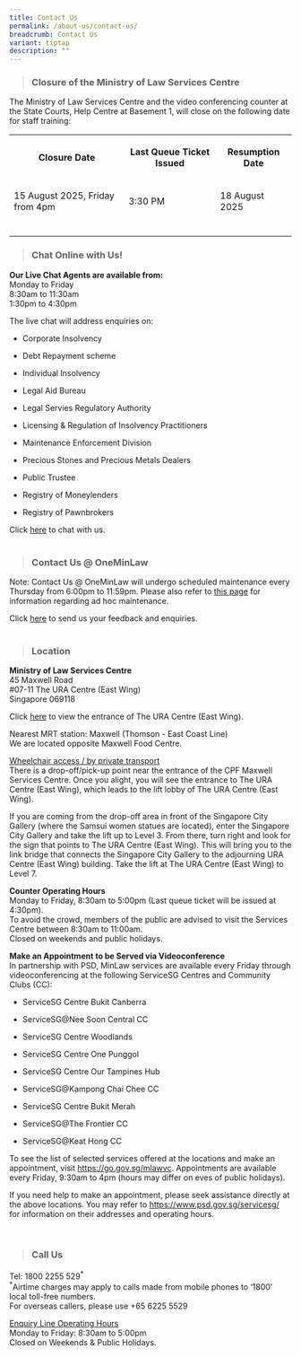 ```yaml
---
title: Contact Us
permalink: /about-us/contact-us/
breadcrumb: Contact Us
variant: tiptap
description: ""
---
```

<blockquote>
<h3><strong>Closure of the Ministry of Law Services Centre</strong></h3>
</blockquote>
<p>The Ministry of Law Services Centre and the video conferencing counter
at the State Courts, Help Centre at Basement 1, will close on the following
date for staff training:</p>
<table style="minWidth: 75px">
<colgroup>
<col>
<col>
<col>
</colgroup>
<tbody>
<tr>
<th rowspan="1" colspan="1">
<p>Closure Date</p>
</th>
<th rowspan="1" colspan="1">
<p>Last Queue Ticket Issued</p>
</th>
<th rowspan="1" colspan="1">
<p>Resumption Date</p>
</th>
</tr>
<tr>
<td rowspan="1" colspan="1">
<p>15 August 2025, Friday from 4pm</p>
</td>
<td rowspan="1" colspan="1">
<p>3:30 PM</p>
</td>
<td rowspan="1" colspan="1">
<p>18 August 2025</p>
</td>
</tr>
<tr>
<td rowspan="1" colspan="1">
<p></p>
</td>
<td rowspan="1" colspan="1">
<p></p>
</td>
<td rowspan="1" colspan="1">
<p></p>
</td>
</tr>
</tbody>
</table>
<blockquote>
<p></p>
<h3><strong>Chat Online with Us!</strong></h3>
</blockquote>
<p><strong>Our Live Chat Agents are available from:</strong> 
<br>Monday to Friday
<br>8:30am to 11:30am
<br>1:30pm to 4:30pm
<br>
</p>
<p>The live chat will address enquiries on:</p>
<ul data-tight="true" class="tight">
<li>
<p>Corporate Insolvency</p>
</li>
<li>
<p>Debt Repayment scheme</p>
</li>
<li>
<p>Individual Insolvency</p>
</li>
<li>
<p>Legal Aid Bureau</p>
</li>
<li>
<p>Legal Servies Regulatory Authority</p>
</li>
<li>
<p>Licensing &amp; Regulation of Insolvency Practitioners</p>
</li>
<li>
<p>Maintenance Enforcement Division</p>
</li>
<li>
<p>Precious Stones and Precious Metals Dealers</p>
</li>
<li>
<p>Public Trustee</p>
</li>
<li>
<p>Registry of Moneylenders</p>
</li>
<li>
<p>Registry of Pawnbrokers</p>
</li>
</ul>
<p>Click <a href="https://static.zdassets.com/web_widget/latest/liveChat.html?v=10#key=flexanswer1659.zendesk.com&amp;title=MinLaw%20Live%20Chat" rel="noopener noreferrer nofollow" target="_blank">here</a> to
chat with us.
<br>
<br>
</p>
<blockquote>
<h3><strong>Contact Us @ OneMinLaw</strong></h3>
</blockquote>
<p>Note: Contact Us @ OneMinLaw will undergo scheduled maintenance every
Thursday from 6:00pm to 11:59pm. Please also refer to <a href="https://www.mlaw.gov.sg/e-services/" rel="noopener noreferrer nofollow" target="_blank">this page</a> for
information regarding ad hoc maintenance.
<br>
</p>
<p>Click <a href="https://eservices.mlaw.gov.sg/enquiry/" rel="noopener noreferrer nofollow" target="_blank">here</a> to
send us your feedback and enquiries.
<br>
<br>
</p>
<blockquote>
<h3><strong>Location</strong></h3>
</blockquote>
<p><strong>Ministry of Law Services Centre</strong> 
<br>45 Maxwell Road
<br>#07-11 The URA Centre (East Wing)
<br>Singapore 069118
<br>
</p>
<p>Click <a href="/files/ura%20east%20wing%20entrance.pdf" rel="noopener noreferrer nofollow" target="_blank">here</a> to
view the entrance of The URA Centre (East Wing).</p>
<p>Nearest MRT station: Maxwell (Thomson - East Coast Line)
<br>We are located opposite Maxwell Food Centre.
<br>
</p>
<p><u>Wheelchair access / by private transport</u> 
<br>There is a drop-off/pick-up point near the entrance of the CPF Maxwell
Services Centre. Once you alight, you will see the entrance to The URA
Centre (East Wing), which leads to the lift lobby of The URA Centre (East
Wing).
<br>
</p>
<p>If you are coming from the drop-off area in front of the Singapore City
Gallery (where the Samsui women statues are located), enter the Singapore
City Gallery and take the lift up to Level 3. From there, turn right and
look for the sign that points to The URA Centre (East Wing). This will
bring you to the link bridge that connects the Singapore City Gallery to
the adjourning URA Centre (East Wing) building. Take the lift at The URA
Centre (East Wing) to Level 7.
<br>
</p>
<p><strong>Counter Operating Hours</strong> 
<br>Monday to Friday, 8:30am to 5:00pm (Last queue ticket will be issued at
4:30pm).
<br>To avoid the crowd, members of the public are advised to visit the Services
Centre between 8:30am to 11:00am.
<br>Closed on weekends and public holidays.
<br>
</p>
<p><strong>Make an Appointment to be Served via Videoconference</strong> 
<br>In partnership with PSD, MinLaw services are available every Friday through
videoconferencing at the following ServiceSG Centres and Community Clubs
(CC):</p>
<ul data-tight="true" class="tight">
<li>
<p>ServiceSG Centre Bukit Canberra</p>
</li>
<li>
<p>ServiceSG@Nee Soon Central CC</p>
</li>
<li>
<p>ServiceSG Centre Woodlands</p>
</li>
<li>
<p>ServiceSG Centre One Punggol</p>
</li>
<li>
<p>ServiceSG Centre Our Tampines Hub</p>
</li>
<li>
<p>ServiceSG@Kampong Chai Chee CC</p>
</li>
<li>
<p>ServiceSG Centre Bukit Merah</p>
</li>
<li>
<p>ServiceSG@The Frontier CC</p>
</li>
<li>
<p>ServiceSG@Keat Hong CC</p>
</li>
</ul>
<p>To see the list of selected services offered at the locations and make
an appointment, visit <a href="https://go.gov.sg/mlawvc" rel="noopener nofollow" target="_blank">https://go.gov.sg/mlawvc</a>.
Appointments are available every Friday, 9:30am to 4pm (hours may differ
on eves of public holidays).</p>
<p>If you need help to make an appointment, please seek assistance directly
at the above locations. You may refer to <a href="https://www.psd.gov.sg/servicesg/" rel="noopener nofollow" target="_blank">https://www.psd.gov.sg/servicesg/</a> for
information on their addresses and operating hours.</p>
<p>
<br>
</p>
<blockquote>
<h3><strong>Call Us</strong></h3>
</blockquote>
<p>Tel: 1800 2255 529<sup>*</sup> 
<br><sup>*</sup>Airtime charges may apply to calls made from mobile phones
to ‘1800’ local toll-free numbers.
<br>For overseas callers, please use +65 6225 5529
<br>
</p>
<p><u>Enquiry Line Operating Hours</u> 
<br>Monday to Friday: 8:30am to 5:00pm
<br>Closed on Weekends &amp; Public Holidays.</p>